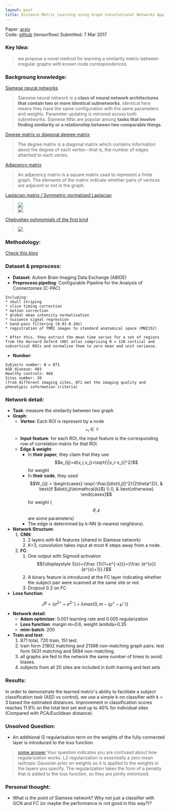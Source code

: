 ```yaml
---
layout: post
title: Distance Metric Learning using Graph Convolutional Networks Application to Functional Brain Networks
---
```


Paper: [arxiv](https://arxiv.org/abs/1703.02161)  
Code: [github](https://github.com/sk1712/gcn_metric_learning) (tensorflow)
Submitted: 7 Mar 2017

### Key Idea:
> we propose a novel method for learning a similarity metric between irregular graphs with known node correspondences.

### Backgroung knowledge:
[Siamese neural networks](https://www.quora.com/What-are-Siamese-neural-networks-what-applications-are-they-good-for-and-why) 
> Siamese neural network is a **class of neural network architectures that contain two or more identical subnetworks**. identical here means they have the same configuration with the same parameters and weights. Parameter updating is mirrored across both subnetworks. Siamese NNs are popular among **tasks that involve finding similarity or a relationship between two comparable things**.

[Degree matrix or diagonal degree matrix](https://en.wikipedia.org/wiki/Degree_matrix)
>  The degree matrix is a diagonal matrix which contains information about the degree of each vertex—that is, the number of edges attached to each vertex.

[Adjacency matrix](https://en.wikipedia.org/wiki/Adjacency_matrix)
>  An adjacency matrix is a square matrix used to represent a finite graph. The elements of the matrix indicate whether pairs of vertices are adjacent or not in the graph.

[Laplacian matrix / Symmetric normalized Laplacian](https://en.wikipedia.org/wiki/Laplacian_matrix#Symmetric_normalized_Laplacian)  
> ![](https://wikimedia.org/api/rest_v1/media/math/render/svg/f9007674eecb50de92fe6aadceee5df23c834b66)  
![](https://wikimedia.org/api/rest_v1/media/math/render/svg/4ab36f74a92195f5be3814f444442270977b1f11)

[Chebyshev polynomials of the first kind](https://en.wikipedia.org/wiki/Chebyshev_polynomials#Definition)
> ![](https://wikimedia.org/api/rest_v1/media/math/render/svg/126bc21a36f58717c757e943d05a04d0091feeb2)

### Methodology:
[Check this blog](https://ht93.github.io/2017/08/13/Graph-Convolution-Basic/)

### Dataset & preprocess:
* **Dataset**: Autism Brain Imaging Data Exchange (ABIDE)  
* **Preprocess pipeling**: Configurable Pipeline for the Analysis of Connectomes (C-PAC)

```
Including:
* skull striping
* slice timing correction
* motion correction
* global mean intensity normalisation 
* nuisance signal regression 
* band-pass filtering (0.01-0.1Hz)
* registration of fMRI images to standard anatomical space (MNI152)
```

    * After this, they extract the mean time series for a set of regions from the Harvard Oxford (HO) atlas comprising R = 110 cortical and subcortical ROIs and normalise them to zero mean and unit variance.  
* **Number**:

```
Subjects number: N = 871 
ASD disease: 403 
Healthy controls: 468 
Sites number: 20
(from different imaging sites, 871 met the imaging quality and phenotypic information criteria)
```


### Network detail:
* **Task**: measure the similarity between two graph
* **Graph**:
    * **Vertex**: Each ROI is represent by a node $$\mathcal{v}_i\in\mathcal{V}$$
    * **Input feature**: for each ROI, the input feature is the corresponding row of correlation matrix for that ROI.
    * **Edge & weight**: 
        * In **their paper**, they claim that they use $$e_{ij}=d(v_i,v_j)=\sqrt{\|v_i-v_j\|^2}$$ for weight
        * In **their code**, they used $$W_{ij} = \begin{cases} \exp(-\frac{[dist(i,j)]^2}{2\theta^2}), & \text{if $dist(i,j)\le\mathcal{k}$} \\ 0, & \text{otherwise} \end{cases}$$ for weight ($$\theta, \mathcal{k}$$ are some parameters)
        * The edge is determined by k-NN (k-nearest neighbors).
* **Network Structure**:
    1. **CNN**:
        1. 2 layers with 64 features (shared in Siamese network)
        2. K=3, convolution takes input at most K steps away from a node.
    2. **FC**:
        1. One output with Sigmoid activation $${\displaystyle S(x)={\frac {1}{1+e^{-x}}}={\frac {e^{x}}{e^{x}+1}}.}$$
        2. A binary feature is introduced at the FC layer indicating whether the subject pair were scanned at the same site or not.
        3. Dropout 0.2 on FC
* **Loss function**:

$$J^g=(\sigma^{2+}+\sigma^{2-})+\lambda max(0,m-(\mu^+-\mu^-))$$

* **Network detail**:
    * **Adam optimizer**: 0.001 learning rate and 0.005 regularization
    * **Loss function**: margin m=0.6, weight lambda=0.35
    * **mini-batch**: 200
* **Train and test**: 
    1. 871 total, 720 train, 151 test.
    2. train form 21802 matching and 21398 non-matching graph pairs. test form  5631 matching and 5694 non-matching.
    3. all graphs are fed to the network the same number of times to avoid biases.
    4. subjects from all 20 sites are included in both training and test sets

### Results:
In order to demonstrate the learned metric's ability to facilitate a subject classification task (ASD vs control), we use a simple
k-nn classifier with k = 3 based the estimated distances. Improvement in classification scores reaches 11.9% on the total test set and up to 40% for individual sites (Compared with PCA/Euclidean distance).

### Unsolved Question:
* An additional l2 regularisation term on the weights of the fully connected layer is introduced to the loss function.
> [some answer](https://github.com/fchollet/keras/issues/5673) Your question indicates you are confused about how regularization works. L2 regularization is essentially a zero mean isotropic Gaussian prior on weights so it is applied to the weights in the layers you specify. The regularization takes the form of a penalty that is added to the loss function, so they are jointly minimized.

### Personal thought:
* What is the point of Siamese network? Why not just a classifier with GCN and FC (or maybe the performance is not good in this way?)?
